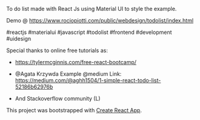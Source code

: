 To do list made with React Js using Material UI to style the example.

Demo @ https://www.rociopiotti.com/public/webdesign/todolist/index.html

#reactjs #materialui #javascript #todolist #frontend #development #uidesign

Special thanks to online free tutorials as:

- https://tylermcginnis.com/free-react-bootcamp/

- @Agata Krzywda Example @medium Link: https://medium.com/@aghh1504/1-simple-react-todo-list-52186b62976b

- And Stackoverflow community (L)

This project was bootstrapped with [Create React App](https://github.com/facebook/create-react-app).
